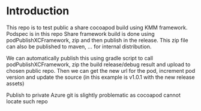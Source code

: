 # Introduction 
This repo is to test public a share cocoapod build using KMM framework. 
Podspec is in this repo
Share framework build is done using podPublishXCFramework, zip and then publish in the release. This zip file can also be published to maven, ... for internal distribution. 

We can automatically publish this using gradle script to call podPublishXCFramework, zip the build release/debug result and upload to chosen public repo. Then we can get the new url for the pod, increment pod version and update the source (in this example is v1.0.1 with the new release assets)

Publish to private Azure git is slightly problematic as cocoapod cannot locate such repo
